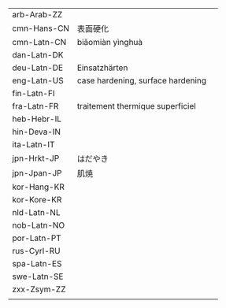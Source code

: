 | | | |
|-|-|-|
| arb-Arab-ZZ |  |  |
| cmn-Hans-CN | 表面硬化 |  |
| cmn-Latn-CN | biǎomiàn yìnghuà |  |
| dan-Latn-DK |  |  |
| deu-Latn-DE | Einsatzhärten |  |
| eng-Latn-US | case hardening, surface hardening |  |
| fin-Latn-FI |  |  |
| fra-Latn-FR | traitement thermique superficiel |  |
| heb-Hebr-IL |  |  |
| hin-Deva-IN |  |  |
| ita-Latn-IT |  |  |
| jpn-Hrkt-JP | はだやき |  |
| jpn-Jpan-JP | 肌焼 |  |
| kor-Hang-KR |  |  |
| kor-Kore-KR |  |  |
| nld-Latn-NL |  |  |
| nob-Latn-NO |  |  |
| por-Latn-PT |  |  |
| rus-Cyrl-RU |  |  |
| spa-Latn-ES |  |  |
| swe-Latn-SE |  |  |
| zxx-Zsym-ZZ |  |  |
|  |  |  |
